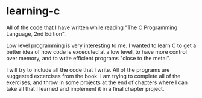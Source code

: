 # learning-c
All of the code that I have written while reading "The C Programming Language, 2nd Edition".

Low level programming is very interesting to me. I wanted to learn C to get a better idea of how code is excecuted at a low level, to have more control over memory, and to write efficient programs "close to the metal".

I will try to include all the code that I write. All of the programs are suggested excercises from the book. I am trying to complete all of the exercises, and throw in some projects at the end of chapters where I can take all that I learned and implement it in a final chapter project.
